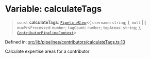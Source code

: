 # Variable: calculateTags

> `const` **calculateTags**: [`PipelineStep`](../../../types/type-aliases/PipelineStep.md)\<\{ `username`: `string`; \}, `null` \| \{ `numPrsProcessed`: `number`; `tagCount`: `number`; `topAreas`: `string`; \}, [`ContributorPipelineContext`](../../context/interfaces/ContributorPipelineContext.md)\>

Defined in: [src/lib/pipelines/contributors/calculateTags.ts:13](https://github.com/elizaOS/elizaos.github.io/blob/4810f50019028b92f4f2a0ac31323fd787c7f288/src/lib/pipelines/contributors/calculateTags.ts#L13)

Calculate expertise areas for a contributor
